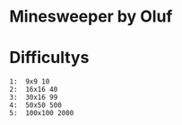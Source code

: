 # Minesweeper by Oluf




# Difficultys
    1:  9x9 10
    2:  16x16 40
    3:  30x16 99
    4:  50x50 500
    5:  100x100 2000